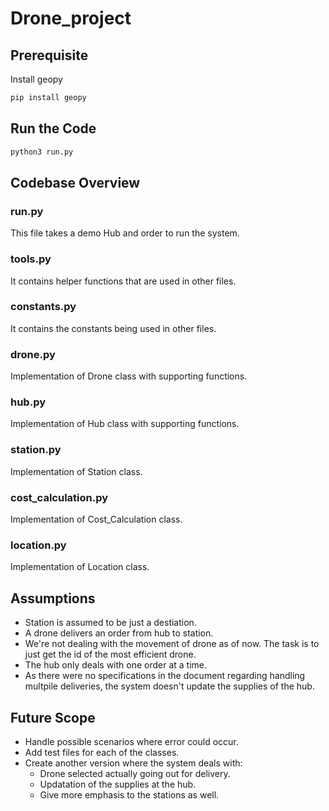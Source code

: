 # Drone_project
## Prerequisite
Install geopy
```python
pip install geopy
```

## Run the Code
```python
python3 run.py
```


## Codebase Overview

### run.py
This file takes a demo Hub and order to run the system.
### tools.py
It contains helper functions that are used in other files.
### constants.py
It contains the constants being used in other files.
### drone.py
Implementation of Drone class with supporting functions.
### hub.py
Implementation of Hub class with supporting functions.
### station.py
Implementation of Station class.
### cost_calculation.py
Implementation of Cost_Calculation class.
### location.py
Implementation of Location class.



## Assumptions
* Station is assumed to be just a destiation.
* A drone delivers an order from hub to station.
* We're not dealing with the movement of drone as of now. The task is to just get the id of the most efficient drone.
* The hub only deals with one order at a time.
* As there were no specifications in the document regarding handling multpile deliveries, the system doesn't update the supplies of the hub.


## Future Scope
* Handle possible scenarios where error could occur.
* Add test files for each of the classes.
* Create another version where the system deals with:
  * Drone selected actually going out for delivery.
  * Updatation of the supplies at the hub.
  * Give more emphasis to the stations as well.
